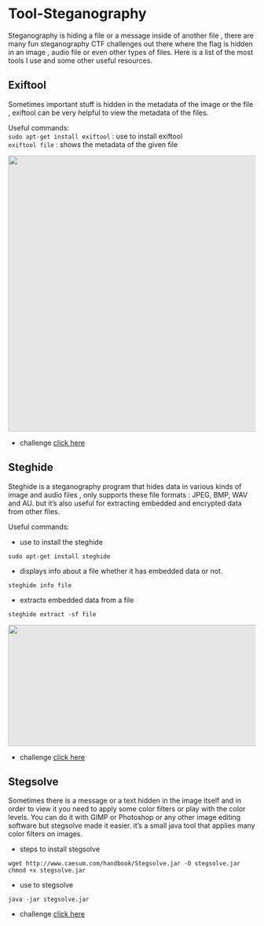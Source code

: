 # Tool-Steganography
Steganography is hiding a file or a message inside of another file , there are many fun steganography CTF challenges out there where the flag is hidden in an image , audio file or even other types of files. Here is a list of the most tools I use and some other useful resources.
## Exiftool
Sometimes important stuff is hidden in the metadata of the image or the file , exiftool can be very helpful to view the metadata of the files.
<p>Useful commands:
<br><code class="language-plaintext highlighter-rouge">sudo apt-get install exiftool</code> : use to install exiftool 
<br><code class="language-plaintext highlighter-rouge">exiftool file</code> : shows the metadata of the given file</p>

<img style="display: block;-webkit-user-select: none;margin: auto;cursor: zoom-in;background-color: hsl(0, 0%, 90%);transition: background-color 300ms;" src="https://linuxhint.com/wp-content/uploads/2020/02/1-3.png" width="629" height="562">

- challenge [click here](https://drive.google.com/file/d/1ebn7YYpG8ZpryfwrRaSM_a3ZmQZT2ffU/view)

## Steghide
Steghide is a steganography program that hides data in various kinds of image and audio files , only supports these file formats : JPEG, BMP, WAV and AU. but it’s also useful for extracting embedded and encrypted data from other files.
<p>Useful commands:

- use to install the steghide

```
sudo apt-get install steghide
```

- displays info about a file whether it has embedded data or not.

```
steghide info file
```

- extracts embedded data from a file

```
steghide extract -sf file
```
<img style="display: block;-webkit-user-select: none;margin: auto;cursor: zoom-in;background-color: hsl(0, 0%, 90%);transition: background-color 300ms;" src="https://miro.medium.com/v2/resize:fit:720/format:webp/1*T_QGzFDccUfRbBbyVl5PIw.jpeg" width="629" height="247">

- challenge [click here](https://drive.google.com/drive/mobile/folders/1Ym7doxMOW658EyBehBCeVyYwgTgN9I79?usp=sharing)

## Stegsolve
Sometimes there is a message or a text hidden in the image itself and in order to view it you need to apply some color filters or play with the color levels. You can do it with GIMP or Photoshop or any other image editing software but stegsolve made it easier. it’s a small java tool that applies many color filters on images.

- steps to install stegsolve

```
wget http://www.caesum.com/handbook/Stegsolve.jar -O stegsolve.jar
chmod +x stegsolve.jar  
```
- use to stegsolve
```
java -jar stegsolve.jar
```

- challenge [click here](https://play.cyberstart.com/downloads/W0169/lance-reno-boxes.jpg?Expires=1677769754&amp;Signature=ZlH5Ky7g1iswtTk11Gz8Du2JOYVVmUG8A0zR3N~CYJcwTAzfNRMCnopTl9joobrIGbKm6HsTWNx0z0VR6-dPTAr~N599SSjmYHwRCxcyn1AV6-IOYoODARVQ-JPyN8dRAQ3LeEaTFvySO94H8vaJxgXioH2QlT7R~vzg1YriJquhgerlnstQMkeD5UDmdZxYSD2Rplu5v5x57XeXg~3A-hmD-17mCIj8qe9LansW6~0Dx5nDa4HV0MiikzWnxWMj3aMs-lVkNJPBZWYNhdLTwK9ermEfsl7u0~PNdCOKORBo-t99~9o2axSxqSGTT9ie8tE4VOvaEmR08dnxtE6T8A__&amp;Key-Pair-Id=K27W57836V8L1J)
